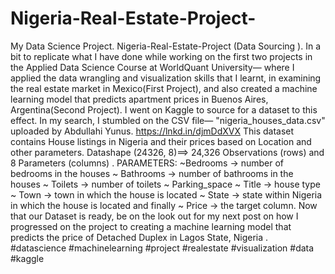 # Nigeria-Real-Estate-Project-
My Data Science Project.  Nigeria-Real-Estate-Project (Data Sourcing ).  In  a bit to replicate what I have done while working on the first two projects in the Applied Data Science Course at WorldQuant University— where I applied the data wrangling and visualization skills that I learnt,  in examining the real estate market in Mexico(First Project), and also created a machine learning model that predicts apartment prices in Buenos Aires, Argentina(Second Project).  I went on Kaggle  to source for a dataset to this effect. In my search, I stumbled on the CSV file— "nigeria_houses_data.csv" uploaded by Abdullahi Yunus.  https://lnkd.in/djmDdXVX  This dataset contains House listings in Nigeria and their prices based on Location and other parameters.  Datashape (24326, 8)==> 24,326 Observations (rows) and 8 Parameters (columns) .  PARAMETERS:  ~‌Bedrooms -> number of bedrooms in the houses ‌~ Bathrooms -> number of bathrooms in the houses ‌~ Toilets -> number of toilets  ‌~ Parking_space ‌~ Title -> house type ‌~ Town -> town in which the house is located ‌~ State -> state within Nigeria in which the house is located and finally ‌~ Price -> the target column.  Now that our Dataset is ready, be on the look out for  my next post on how I progressed on the project to creating a machine learning model that predicts the price of Detached Duplex in Lagos State, Nigeria .   #datascience #machinelearning #project #realestate #visualization #data #kaggle 
